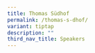 ```yaml
---
title: Thomas Südhof
permalink: /thomas-s-dhof/
variant: tiptap
description: ""
third_nav_title: Speakers
---
```

